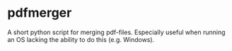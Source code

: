 # pdfmerger
A short python script for merging pdf-files. Especially useful when running an OS lacking the ability to do this  (e.g. Windows).
